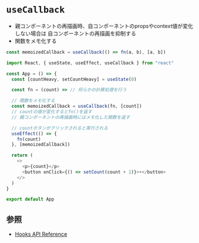 # `useCallback`
- 親コンポーネントの再描画時、自コンポーネントのpropsやcontext値が変化しない場合は
  自コンポーネントの再描画を抑制する
- 関数をメモ化する

```js
const memoizedCallback = useCallback(() => fn(a, b), [a, b])
```

```js
import React, { useState, useEffect, useCallback } from "react"

const App = () => {
  const [countHeavy, setCountHeavy] = useState(0)

  const fn = (count) => // 何らかの計算処理を行う

  // 関数をメモ化する
  const memoizedCallback = useCallback(fn, [count])
  // countの値が変化するとfn()を返す
  // 親コンポーネントの再描画時にはメモ化した関数を返す

  // countボタンがクリックされると実行される
  useEffect(() => {
    fn(count)
  }, [memoizedCallback])

  return (
    <>
      <p>{count}</p>
      <button onClick={() => setCount(count + 1)}>+</button>
    </>
  )
}

export default App
```

## 参照
- [Hooks API Reference](https://reactjs.org/docs/hooks-reference.html#usecallback)
